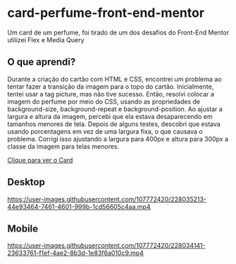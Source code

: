 # card-perfume-front-end-mentor

<p>Um card de um perfume, foi tirado de um dos desafios do Front-End Mentor utilizei Flex e Media Query</p>

<h2>O que aprendi?</h2>
<p>Durante a criação do cartão com HTML e CSS, encontrei um problema ao tentar fazer a transição da imagem para o topo do cartão. Inicialmente, tentei usar a tag picture, mas não tive sucesso. Então, resolvi colocar a imagem do perfume por meio do CSS, usando as propriedades de background-size, background-repeat e background-position. Ao ajustar a largura e altura da imagem, percebi que ela estava desaparecendo em tamanhos menores de tela. Depois de alguns testes, descobri que estava usando porcentagens em vez de uma largura fixa, o que causava o problema. Corrigi isso ajustando a largura para 400px e altura para 300px a classe da imagem para telas menores. </p>

<p>
  <a href="https://xmurilo.github.io/card-perfume-front-end-mentor/">Clique para ver o Card</a>
</p>

<h2>Desktop</h2>

https://user-images.githubusercontent.com/107772420/228035213-44e93464-7461-4601-999b-1cd56605c4aa.mp4


<h2>Mobile</h2>

https://user-images.githubusercontent.com/107772420/228034141-23633761-f1ef-4ae2-8b3d-1e83f6a010c9.mp4

